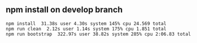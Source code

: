 ## npm install on develop branch

```
npm install  31.38s user 4.30s system 145% cpu 24.569 total
npm run clean  2.12s user 1.14s system 175% cpu 1.851 total
npm run bootstrap  322.97s user 38.82s system 285% cpu 2:06.83 total
```
